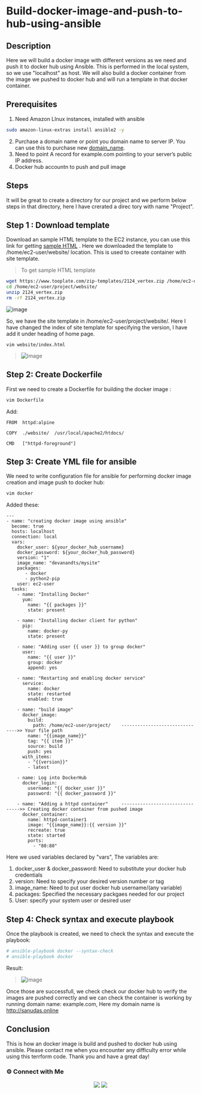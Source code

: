 # Build-docker-image-and-push-to-hub-using-ansible

## Description

Here we will build a docker image with different versions as we need and push it to docker hub using Ansible. This is performed in the local system, so we use "localhost" as host. We will also build a docker container from the image we pushed to docker hub and will run a template in that docker container.

## Prerequisites

1. Need Amazon LInux instances, installed with ansible
~~~sh
sudo amazon-linux-extras install ansible2 -y
~~~
2. Purchase a domain name or point you domain name to server IP. You can use this to purchase new [domain_name](http://www.freenom.com/en/index.html).
3.  Need to point A record for example.com pointing to your server’s public IP address.
4.  Docker hub accountn to push and pull image

## Steps

It will be great to create a directory for our project and we perform below steps in that directory, here I have crerated a direc tory with name "Project".

## Step 1 : Download template

Download an sample HTML template to the EC2 instance, you can use this link for getting [sample HTML](https://www.tooplate.com/) . 
Here we downloaded the template to /home/ec2-user/website/ location. This is used to creeate container with site template.

> To get sample HTML template

~~~sh
wget https://www.tooplate.com/zip-templates/2124_vertex.zip /home/ec2-user/project/website/
cd /home/ec2-user/project/website/
unzip 2124_vertex.zip
rm -rf 2124_vertex.zip
~~~

![image](https://user-images.githubusercontent.com/100773863/162551874-8a37fd2e-de7f-4737-8b57-0da2c3d47a3e.png)

So, we have the site template in /home/ec2-user/project/website/. Here I have changed the index of site template for specifying the version, I have add it under heading of home page.

~~~
vim website/index.html
~~~

>![image](https://user-images.githubusercontent.com/100773863/165044704-bec980f9-a934-49be-ac23-fda9948510d0.png)
 

## Step 2: Create Dockerfile

First we need to create a Dockerfile for building the docker image :

~~~sh
vim Dockerfile
~~~
Add:

~~~
FROM  httpd:alpine
    
COPY  ./website/  /usr/local/apache2/htdocs/

CMD   ["httpd-foreground"]
~~~

## Step 3: Create YML file for ansible

We need to write configuration file for ansible for performing docker image creation and image push to docker hub:

~~~sh
vim docker
~~~~
Added these:

~~~
---
- name: "creating docker image using ansible"
  become: true
  hosts: localhost
  connection: local
  vars:
    docker_user: ${your_docker_hub_username}
    docker_password: ${your_docker_hub_password}
    version: "1"                       
    image_name: "devanandts/mysite"     
    packages:
       - docker
       - python2-pip
    user: ec2-user
  tasks:
    - name: "Installing Docker"
      yum:
        name: "{{ packages }}"
        state: present

    - name: "Installing docker client for python"
      pip:
        name: docker-py
        state: present

    - name: "Adding user {{ user }} to group docker"
      user:
        name: "{{ user }}"
        group: docker
        append: yes

    - name: "Restarting and enabling docker service"
      service:
        name: docker
        state: restarted
        enabled: true

    - name: "build image"
      docker_image:
        build:
          path: /home/ec2-user/project/    ------------------------------->> Your file path
        name: "{{image_name}}"
        tag: "{{ item }}"
        source: build
        push: yes
      with_items:
        - "{{version}}"
        - latest

    - name: Log into DockerHub
      docker_login:
        username: "{{ docker_user }}"
        password: "{{ docker_password }}"

    - name: "Adding a httpd container"     -------------------------------->> Creating docker container from pushed image
      docker_container:
        name: httpd-container1
        image: "{{image_name}}:{{ version }}"
        recreate: true
        state: started
        ports:
          - "80:80"
~~~

Here we used variables declared by "vars", The variables are:
  
  1. docker_user & docker_password: Need to substitute your docker hub credentials
  2. version: Need to specify your desired version number or tag
  3. image_name: Need to put user docker hub username/(any variable)
  4. packages: Specified the necessary packgaes needed for our project
  5. User: specify your system user or desired user

## Step 4: Check syntax and execute playbook

Once the playbook is created, we need to check the syntax and execute the playbook:

~~~sh
# ansible-playbook docker --syntax-check
# ansible-playbook docker
~~~
Result:
> ![image](https://user-images.githubusercontent.com/100773863/165047613-e90c2548-f4f5-4c70-8500-da0baf742108.png)

Once those are successfull, we check check our docker hub to verify the images are pushed correctly and we can check the container is working by running domain name: example.com, Here my domain name is http://sanudas.online


## Conclusion

This is how an docker image is build and pushed to docker hub using ansible. Please contact me when you encounter any difficulty error while using this terrform code. Thank you and have a great day!

### ⚙️ Connect with Me

<p align="center">
 <a href="https://www.instagram.com/itz__me_omkar/"><img src="https://img.shields.io/badge/Instagram-E4405F?style=for-the-badge&logo=instagram&logoColor=white"/></a>
<a href="https://www.linkedin.com/in/sanu-das-t-3722891b5"><img src="https://img.shields.io/badge/LinkedIn-0077B5?style=for-the-badge&logo=linkedin&logoColor=white"/></a> 
